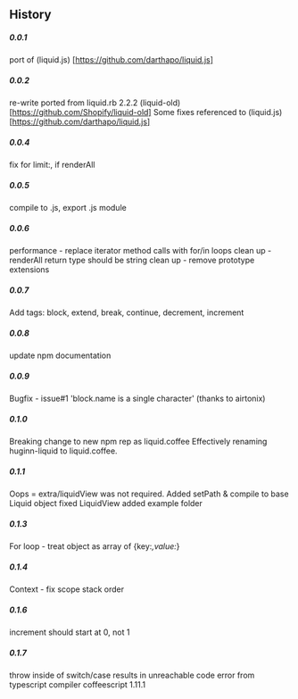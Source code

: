 ## History

##### 0.0.1
port of (liquid.js) [https://github.com/darthapo/liquid.js]

##### 0.0.2
re-write ported from liquid.rb 2.2.2 (liquid-old) [https://github.com/Shopify/liquid-old]
Some fixes referenced to (liquid.js) [https://github.com/darthapo/liquid.js]

##### 0.0.4
fix for limit:, if renderAll

##### 0.0.5
compile to .js, export .js module

##### 0.0.6
performance - replace iterator method calls with for/in loops
clean up - renderAll return type should be string
clean up - remove prototype extensions

##### 0.0.7
Add tags: block, extend, break, continue, decrement, increment

##### 0.0.8
update npm documentation

##### 0.0.9
Bugfix - issue#1 'block.name is a single character'
    (thanks to airtonix)

##### 0.1.0
Breaking change to new npm rep as liquid.coffee
Effectively renaming huginn-liquid to liquid.coffee.

##### 0.1.1
Oops = extra/liquidView was not required.
Added setPath & compile to base Liquid object
fixed LiquidView
added example folder

##### 0.1.3
For loop - treat object as array of {key:*,value:*} 

##### 0.1.4
Context - fix scope stack order 

##### 0.1.6
increment should start at 0, not 1

##### 0.1.7
throw inside of switch/case results in unreachable code error from typescript compiler
coffeescript 1.11.1